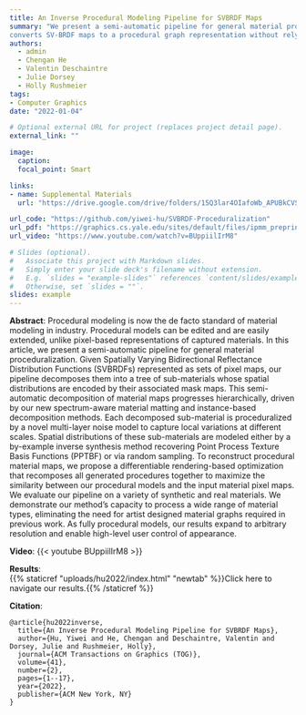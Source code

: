 ```yaml
---
title: An Inverse Procedural Modeling Pipeline for SVBRDF Maps
summary: "We present a semi-automatic pipeline for general material proceduralization which
converts SV-BRDF maps to a procedural graph representation without relying on a pre-defined graph as auxiliary input."
authors:
  - admin
  - Chengan He
  - Valentin Deschaintre
  - Julie Dorsey
  - Holly Rushmeier
tags:
- Computer Graphics
date: "2022-01-04"

# Optional external URL for project (replaces project detail page).
external_link: ""

image:
  caption: 
  focal_point: Smart

links:
- name: Supplemental Materials
  url: "https://drive.google.com/drive/folders/15Q3lar4OIafoWb_APUBkCVSkqvhZWPN0"

url_code: "https://github.com/yiwei-hu/SVBRDF-Proceduralization"
url_pdf: "https://graphics.cs.yale.edu/sites/default/files/ipmm_preprint.pdf"
url_video: "https://www.youtube.com/watch?v=BUppiilIrM8"

# Slides (optional).
#   Associate this project with Markdown slides.
#   Simply enter your slide deck's filename without extension.
#   E.g. `slides = "example-slides"` references `content/slides/example-slides.md`.
#   Otherwise, set `slides = ""`.
slides: example
---
```

**Abstract**: Procedural modeling is now the de facto standard of material modeling in industry. Procedural models can be edited and are easily extended, unlike pixel-based representations of captured materials. In this article, we present a semi-automatic pipeline for general material proceduralization. Given Spatially Varying Bidirectional Reflectance Distribution Functions (SVBRDFs) represented as sets of pixel maps, our pipeline decomposes them into a tree of sub-materials whose spatial distributions are encoded by their associated mask maps. This semi-automatic decomposition of material maps progresses hierarchically, driven by our new spectrum-aware material matting and instance-based decomposition methods. Each decomposed sub-material is proceduralized by a novel multi-layer noise model to capture local variations at different scales. Spatial distributions of these sub-materials are modeled either by a by-example inverse synthesis method recovering Point Process Texture Basis Functions (PPTBF) or via random sampling. To reconstruct procedural material maps, we propose a differentiable rendering-based optimization that recomposes all generated procedures together to maximize the similarity between our procedural models and the input material pixel maps. We evaluate our pipeline on a variety of synthetic and real materials. We demonstrate our method’s capacity to process a wide range of material types, eliminating the need for artist designed material graphs required in previous work. As fully procedural models, our results expand to arbitrary resolution and enable high-level user control of appearance.

**Video**:
{{< youtube BUppiilIrM8 >}}

**Results**: <br>
{{% staticref "uploads/hu2022/index.html" "newtab" %}}Click here to navigate our results.{{% /staticref %}}

**Citation**:
```
@article{hu2022inverse,
  title={An Inverse Procedural Modeling Pipeline for SVBRDF Maps},
  author={Hu, Yiwei and He, Chengan and Deschaintre, Valentin and Dorsey, Julie and Rushmeier, Holly},
  journal={ACM Transactions on Graphics (TOG)},
  volume={41},
  number={2},
  pages={1--17},
  year={2022},
  publisher={ACM New York, NY}
}
```